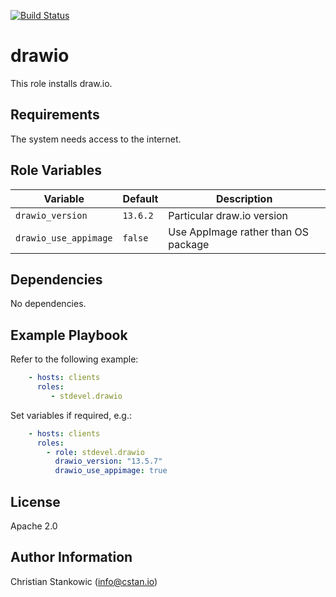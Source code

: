 [![Build Status](https://travis-ci.org/stdevel/ansible-drawio.svg?branch=master)](https://travis-ci.org/stdevel/ansible-drawio)

# drawio

This role installs draw.io.

## Requirements

The system needs access to the internet.

## Role Variables

| Variable | Default | Description |
| -------- | ------- | ----------- |
| `drawio_version` | `13.6.2` | Particular draw.io version |
| `drawio_use_appimage` | `false` | Use AppImage rather than OS package |


## Dependencies

No dependencies.

## Example Playbook

Refer to the following example:

```yaml
    - hosts: clients
      roles:
         - stdevel.drawio
```

Set variables if required, e.g.:

```yaml
    - hosts: clients
      roles:
        - role: stdevel.drawio
          drawio_version: "13.5.7"
          drawio_use_appimage: true
```

## License

Apache 2.0

## Author Information

Christian Stankowic (info@cstan.io)
